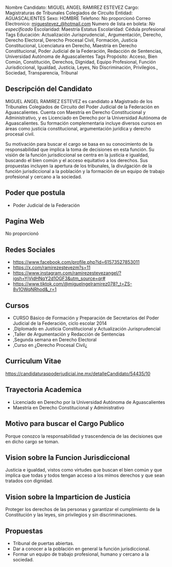 Nombre Candidato: MIGUEL ANGEL RAMIREZ ESTEVEZ
Cargo: Magistraturas de Tribunales Colegiados de Circuito
Entidad: AGUASCALIENTES
Sexo: HOMBRE
Telefono: No proporcionó
Correo Electronico: miguestevez_@hotmail.com
Numero de lista en boleta: *No especificado*
Escolaridad: Maestría
Estatus Escolaridad: Cédula profesional
Tags Educación: Actualización Jurisprudencial., Argumentación, Derecho, Derecho Electoral, Derecho Procesal Civil, Formación, Justicia Constitucional, Licenciatura en Derecho, Maestría en Derecho Constitucional, Poder Judicial de la Federación, Redacción de Sentencias, Universidad Autónoma de Aguascalientes
Tags Propósito: Acceso, Bien Común, Constitución, Derechos, Dignidad, Equipo Profesional, Función Jurisdiccional, Igualdad, Justicia, Leyes, No Discriminación, Privilegios., Sociedad, Transparencia, Tribunal


## Descripción del Candidato 

MIGUEL ANGEL RAMIREZ ESTEVEZ es candidato a Magistrado de los Tribunales Colegiados de Circuito del Poder Judicial de la Federación en Aguascalientes. Cuenta con Maestría en Derecho Constitucional y Administrativo, y es Licenciado en Derecho por la Universidad Autónoma de Aguascalientes. Su formación complementaria incluye diversos cursos en áreas como justicia constitucional, argumentación jurídica y derecho procesal civil.

Su motivación para buscar el cargo se basa en su conocimiento de la responsabilidad que implica la toma de decisiones en esta función. Su visión de la función jurisdiccional se centra en la justicia e igualdad, buscando el bien común y el acceso equitativo a los derechos. Sus propuestas incluyen la apertura de los tribunales, la divulgación de la función jurisdiccional a la población y la formación de un equipo de trabajo profesional y cercano a la sociedad.


## Poder que postula

- Poder Judicial de la Federación


## Pagina Web

No proporcionó


## Redes Sociales

- https://www.facebook.com/profile.php?id=61573527853011
- https://x.com/ramirezestevezm?s=11
- https://www.instagram.com/ramirezestevezangel/?igsh=YjVjdHNqY2d1OGF3&utm_source=qr#
- https://www.tiktok.com/@miguelngelramirez078?_t=ZS-8v1OWqNRhod&_r=1


## Cursos

- CURSO Básico de Formación y Preparación de Secretarios del Poder Judicial de la Federación, ciclo escolar 2014
- ,Diplomado en Justicia Constitucional y Actualización Jurisprudencial
- ,Taller de Argumentación y Redacción de Sentencias
- ,Segunda semana en Derecho Electoral
- ,Curso en ¿Derecho Procesal Civil¿


## Curriculum Vitae

https://candidaturaspoderjudicial.ine.mx/detalleCandidato/54435/10


## Trayectoria Academica

- Licenciado en Derecho por la Universidad Autónoma de Aguascalientes
- Maestría en Derecho Constitucional y Administrativo


## Motivo para buscar el Cargo Publico

Porque conozco la responsabilidad y trascendencia de las decisiones que en dicho cargo se toman.


## Vision sobre la Funcion Jurisdiccional

Justicia e igualdad, vistos como virtudes que buscan el bien común y que implica que todas y todos tengan acceso a los mimos derechos y que sean tratados con dignidad.


## Vision sobre la Imparticion de Justicia

Proteger los derechos de las personas y garantizar el cumplimiento de la Constitución y las leyes, sin privilegios y sin discriminaciones.


## Propuestas

- Tribunal de puertas abiertas.
- Dar a conocer a la población en general la función jurisdiccional.
- Formar un equipo de trabajo profesional, humano y cercano a la sociedad.

